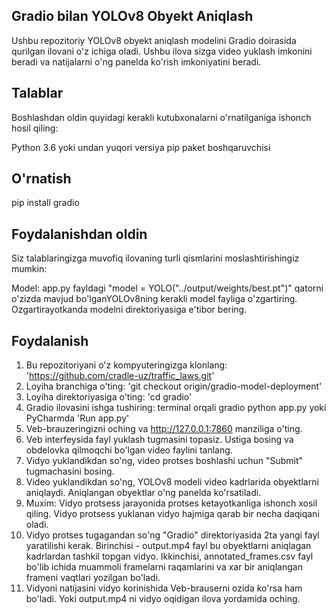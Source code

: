 ## Gradio bilan YOLOv8 Obyekt Aniqlash

Ushbu repozitoriy YOLOv8 obyekt aniqlash modelini Gradio doirasida qurilgan ilovani o'z ichiga oladi. Ushbu ilova sizga video yuklash imkonini beradi va natijalarni o'ng panelda ko'rish imkoniyatini beradi.

## Talablar
Boshlashdan oldin quyidagi kerakli kutubxonalarni o'rnatilganiga ishonch hosil qiling:

Python 3.6 yoki undan yuqori versiya
pip paket boshqaruvchisi

## O'rnatish

pip install gradio

## Foydalanishdan oldin

Siz talablaringizga muvofiq ilovaning turli qismlarini moslashtirishingiz mumkin:

Model: app.py fayldagi "model = YOLO("../output/weights/best.pt")" qatorni o'zizda mavjud bo'lganYOLOv8ning kerakli model fayliga o'zgartiring. Ozgartirayotkanda modelni direktoriyasiga e'tibor bering.

## Foydalanish

1. Bu repozitoriyani o'z kompyuteringizga klonlang:
   'https://github.com/cradle-uz/traffic_laws.git'
2. Loyiha branchiga o'ting: 'git checkout origin/gradio-model-deployment'
3. Loyiha direktoriyasiga o'ting: 'cd gradio'
4. Gradio ilovasini ishga tushiring: terminal orqali gradio python app.py yoki PyCharmda 'Run app.py'
5. Veb-brauzeringizni oching va http://127.0.0.1:7860 manziliga o'ting.
6. Veb interfeysida fayl yuklash tugmasini topasiz. Ustiga bosing va obdelovka qilmoqchi bo'lgan video faylini tanlang.
7. Vidyo yuklandikdan so'ng, video protses boshlashi uchun "Submit" tugmachasini bosing. 
8. Video yuklandikdan so'ng, YOLOv8 modeli video kadrlarida obyektlarni aniqlaydi. Aniqlangan obyektlar o'ng panelda ko'rsatiladi.
9. Muxim: Vidyo protsess jarayonida protses ketayotkanliga ishonch xosil qiling. Vidyo protsess yuklanan vidyo hajmiga qarab bir necha daqiqani oladi.
10. Vidyo protses tugagandan so'ng "Gradio" direktoriyasida 2ta yangi fayl yaratilishi kerak. Birinchisi - output.mp4 fayl bu obyektlarni aniqlagan kadrlardan tashkil topgan vidyo. Ikkinchisi, annotated_frames.csv fayl bo'lib ichida muammoli framelarni raqamlarini va xar bir aniqlangan frameni vaqtlari yozilgan bo'ladi.
11. Vidyoni natijasini vidyo korinishida Veb-brauserni ozida ko'rsa ham bo'ladi. Yoki output.mp4 ni vidyo oqidigan ilova yordamida oching.